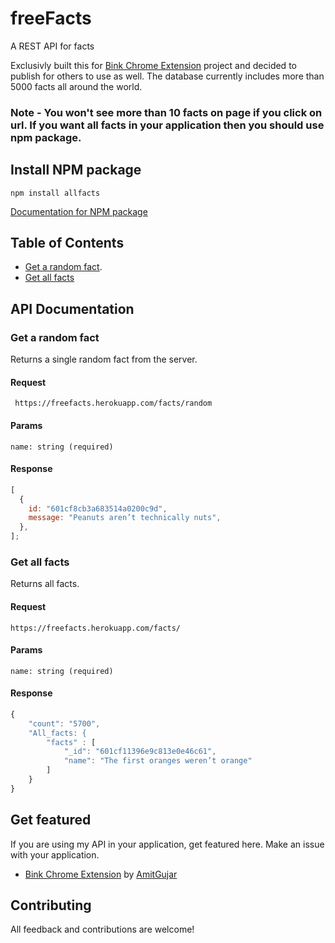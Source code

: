 # freeFacts

A REST API for facts

Exclusivly built this for [Bink Chrome Extension](https://github.com/AmitGujar/Bink-Chrome-Extension) project and decided to publish for others to use as well. The database currently includes more than 5000 facts all around the world.

### Note - You won't see more than 10 facts on page if you click on url. If you want all facts in your application then you should use npm package. 

## Install NPM package

```
npm install allfacts
```

[Documentation for NPM package](https://github.com/AmitGujar/allfacts)

## Table of Contents

- [Get a random fact](#get-a-random-fact).
- [Get all facts](#get-all-facts)

## API Documentation

### Get a random fact

Returns a single random fact from the server.

#### Request

` https://freefacts.herokuapp.com/facts/random`

#### Params

```
name: string (required)

```

#### Response

```javascript
[
  {
    id: "601cf8cb3a683514a0200c9d",
    message: "Peanuts aren’t technically nuts",
  },
];
```

### Get all facts

Returns all facts.

#### Request

`https://freefacts.herokuapp.com/facts/`

#### Params

```
name: string (required)

```

#### Response

```javascript
{
    "count": "5700",
    "All_facts: {
        "facts" : [
            "_id": "601cf11396e9c813e0e46c61",
            "name": "The first oranges weren’t orange"
        ]
    }
}
```

## Get featured

If you are using my API in your application, get featured here.
Make an issue with your application.

- [Bink Chrome Extension](https://chrome.google.com/webstore/detail/hobnhcjgdhdcmgcjlidgcladgdlbpgba) by [AmitGujar](https://github.com/AmitGujar)

## Contributing

All feedback and contributions are welcome!
